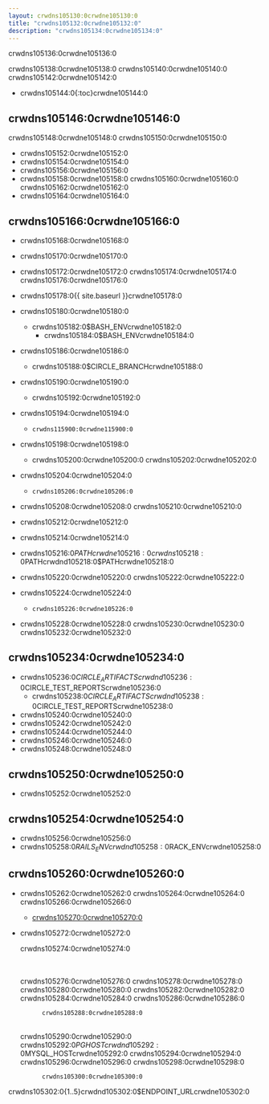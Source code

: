 ```yaml
---
layout: crwdns105130:0crwdne105130:0
title: "crwdns105132:0crwdne105132:0"
description: "crwdns105134:0crwdne105134:0"
---
```

crwdns105136:0crwdne105136:0

crwdns105138:0crwdne105138:0 crwdns105140:0crwdne105140:0 crwdns105142:0crwdne105142:0

- crwdns105144:0{:toc}crwdne105144:0

## crwdns105146:0crwdne105146:0

crwdns105148:0crwdne105148:0 crwdns105150:0crwdne105150:0

- crwdns105152:0crwdne105152:0
- crwdns105154:0crwdne105154:0
- crwdns105156:0crwdne105156:0
- crwdns105158:0crwdne105158:0 crwdns105160:0crwdne105160:0 crwdns105162:0crwdne105162:0
- crwdns105164:0crwdne105164:0

## crwdns105166:0crwdne105166:0

- crwdns105168:0crwdne105168:0
- crwdns105170:0crwdne105170:0
- crwdns105172:0crwdne105172:0 crwdns105174:0crwdne105174:0 crwdns105176:0crwdne105176:0
- crwdns105178:0{{ site.baseurl }}crwdne105178:0
- crwdns105180:0crwdne105180:0
    
    - crwdns105182:0$BASH_ENVcrwdne105182:0 
        - crwdns105184:0$BASH_ENVcrwdne105184:0

- crwdns105186:0crwdne105186:0
    
    - crwdns105188:0$CIRCLE_BRANCHcrwdne105188:0
- crwdns105190:0crwdne105190:0 
    - crwdns105192:0crwdne105192:0
- crwdns105194:0crwdne105194:0 
    - `crwdns115900:0crwdne115900:0`
- crwdns105198:0crwdne105198:0 
    - crwdns105200:0crwdne105200:0 crwdns105202:0crwdne105202:0

- crwdns105204:0crwdne105204:0
    
    - `crwdns105206:0crwdne105206:0`

- crwdns105208:0crwdne105208:0 crwdns105210:0crwdne105210:0

- crwdns105212:0crwdne105212:0
- crwdns105214:0crwdne105214:0
- crwdns105216:0$PATHcrwdne105216:0 crwdns105218:0$PATHcrwdnd105218:0$PATHcrwdne105218:0
- crwdns105220:0crwdne105220:0 crwdns105222:0crwdne105222:0

- crwdns105224:0crwdne105224:0
    
    - `crwdns105226:0crwdne105226:0`
- crwdns105228:0crwdne105228:0 crwdns105230:0crwdne105230:0 crwdns105232:0crwdne105232:0

## crwdns105234:0crwdne105234:0

- crwdns105236:0$CIRCLE_ARTIFACTScrwdnd105236:0$CIRCLE_TEST_REPORTScrwdne105236:0 
    - crwdns105238:0$CIRCLE_ARTIFACTScrwdnd105238:0$CIRCLE_TEST_REPORTScrwdne105238:0
- crwdns105240:0crwdne105240:0
- crwdns105242:0crwdne105242:0
- crwdns105244:0crwdne105244:0
- crwdns105246:0crwdne105246:0
- crwdns105248:0crwdne105248:0

## crwdns105250:0crwdne105250:0

- crwdns105252:0crwdne105252:0

## crwdns105254:0crwdne105254:0

- crwdns105256:0crwdne105256:0
- crwdns105258:0$RAILS_ENVcrwdnd105258:0$RACK_ENVcrwdne105258:0

## crwdns105260:0crwdne105260:0

- crwdns105262:0crwdne105262:0 crwdns105264:0crwdne105264:0 crwdns105266:0crwdne105266:0 
    - [crwdns105270:0crwdne105270:0](crwdns105268:0crwdne105268:0)

- crwdns105272:0crwdne105272:0
    
    crwdns105274:0crwdne105274:0

    <br /><br />crwdns105276:0crwdne105276:0 crwdns105278:0crwdne105278:0
    crwdns105280:0crwdne105280:0
    crwdns105282:0crwdne105282:0 crwdns105284:0crwdne105284:0 crwdns105286:0crwdne105286:0
    

            crwdns105288:0crwdne105288:0
    

    <br />crwdns105290:0crwdne105290:0
        crwdns105292:0$PGHOSTcrwdnd105292:0$MYSQL_HOSTcrwdne105292:0 crwdns105294:0crwdne105294:0
    crwdns105296:0crwdne105296:0
    crwdns105298:0crwdne105298:0
    

            crwdns105300:0crwdne105300:0
    

crwdns105302:0{1..5}crwdnd105302:0$ENDPOINT_URLcrwdne105302:0